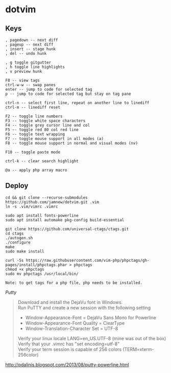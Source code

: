 # dotvim

## Keys

```
, pagedown -- next diff
, pageup -- next diff
, insert -- stage hunk
, del -- undo hunk

, g toggle gitgutter
, h toggle line highlights
, v preview hunk

F8 -- view tags
ctrl-w-w -- swap panes
enter -- jump to code for selected tag
p -- jump to code for selected tag but stay on tag pane

ctrl-n -- select first line, repeat on another line to linediff
ctrl-m -- linediff reset

F2 -- toggle line numbers
F3 -- toggle white space characters
F4 -- toggle grey cursor line and col
F5 -- toggle red 80 col red line
F6 -- toggle text wrapping
F7 -- toggle mouse support in all modes (a)
F8 -- toggle mouse support in normal and visual modes (nv)

F10 -- toggle paste mode

ctrl-k -- clear search highlight

@a -- apply php array macro
```

## Deploy

```
cd && git clone --recurse-submodules https://github.com/jamnew/dotvim.git .vim
ln -s .vim/vimrc .vimrc

sudo apt install fonts-powerline
sudo apt install automake pkg-config build-essential

git clone https://github.com/universal-ctags/ctags.git
cd ctags
./autogen.sh
./configure
make
sudo make install

curl -Ss https://raw.githubusercontent.com/vim-php/phpctags/gh-pages/install/phpctags.phar > phpctags
chmod +x phpctags
sudo mv phpctags /usr/local/bin/

Note: to get tags for a php file, php needs to be installed.
```

*Putty*

> Download and install the DejaVu font in Windows.  
> Run PuTTY and create a new session with the following setting
>
> - Window-Appearance-Font = DejaVu Sans Mono for Powerline
> - Window-Appearance-Font Quality = ClearType
> - Window-Translation-Character Set = UTF-8
>
> Verify your linux locale LANG=en_US.UTF-8  (mine was out of the box)  
> Verify that your .vimrc has "set encoding=utf-8"  
> Verify your term session is capable of 256 colors (TERM=xterm-256color)

http://pdalinis.blogspot.com/2013/08/putty-powerline.html
